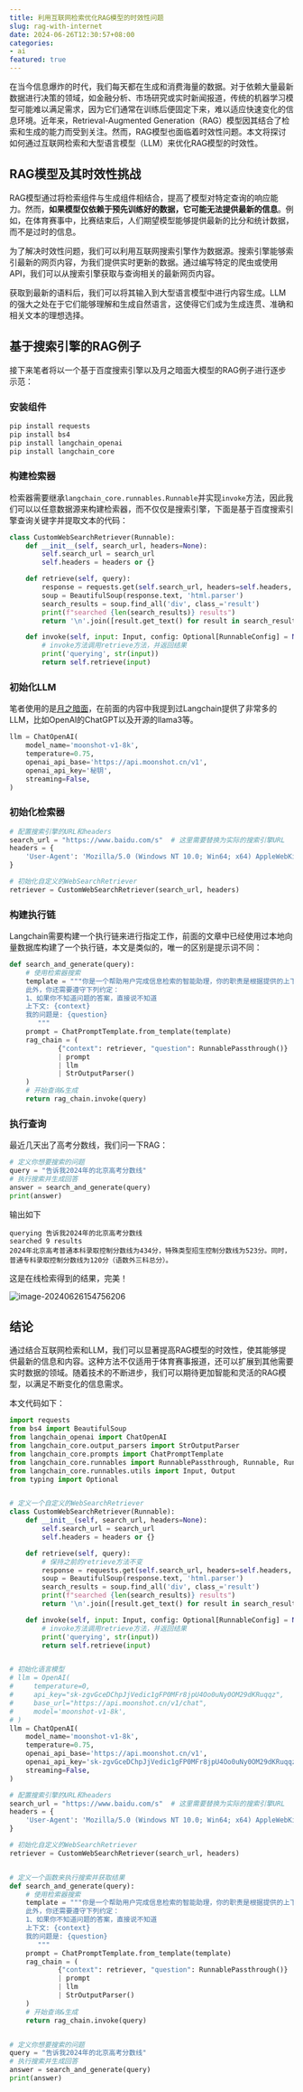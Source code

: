 ```yaml
---
title: 利用互联网检索优化RAG模型的时效性问题
slug: rag-with-internet
date: 2024-06-26T12:30:57+08:00
categories:
- ai
featured: true
---
```

在当今信息爆炸的时代，我们每天都在生成和消费海量的数据。对于依赖大量最新数据进行决策的领域，如金融分析、市场研究或实时新闻报道，传统的机器学习模型可能难以满足需求，因为它们通常在训练后便固定下来，难以适应快速变化的信息环境。近年来，Retrieval-Augmented Generation（RAG）模型因其结合了检索和生成的能力而受到关注。然而，RAG模型也面临着时效性问题。本文将探讨如何通过互联网检索和大型语言模型（LLM）来优化RAG模型的时效性。

<!--more-->

## RAG模型及其时效性挑战

RAG模型通过将检索组件与生成组件相结合，提高了模型对特定查询的响应能力。然而，**如果模型仅依赖于预先训练好的数据，它可能无法提供最新的信息**。例如，在体育赛事中，比赛结束后，人们期望模型能够提供最新的比分和统计数据，而不是过时的信息。

为了解决时效性问题，我们可以利用互联网搜索引擎作为数据源。搜索引擎能够索引最新的网页内容，为我们提供实时更新的数据。通过编写特定的爬虫或使用API，我们可以从搜索引擎获取与查询相关的最新网页内容。

获取到最新的语料后，我们可以将其输入到大型语言模型中进行内容生成。LLM的强大之处在于它们能够理解和生成自然语言，这使得它们成为生成连贯、准确和相关文本的理想选择。

## 基于搜索引擎的RAG例子

接下来笔者将以一个基于百度搜索引擎以及月之暗面大模型的RAG例子进行逐步示范：

### 安装组件

```bash
pip install requests
pip install bs4
pip install langchain_openai
pip install langchain_core
```

### 构建检索器

检索器需要继承`langchain_core.runnables.Runnable`并实现`invoke`方法，因此我们可以以任意数据源来构建检索器，而不仅仅是搜索引擎，下面是基于百度搜索引擎查询关键字并提取文本的代码：

```python
class CustomWebSearchRetriever(Runnable):
    def __init__(self, search_url, headers=None):
        self.search_url = search_url
        self.headers = headers or {}

    def retrieve(self, query):
        response = requests.get(self.search_url, headers=self.headers, params={'wd': query})
        soup = BeautifulSoup(response.text, 'html.parser')
        search_results = soup.find_all('div', class_='result')
        print(f"searched {len(search_results)} results")
        return '\n'.join([result.get_text() for result in search_results])

    def invoke(self, input: Input, config: Optional[RunnableConfig] = None) -> Output:
        # invoke方法调用retrieve方法，并返回结果
        print('querying', str(input))
        return self.retrieve(input)

```

### 初始化LLM

笔者使用的是[月之暗面](https://platform.moonshot.cn/)，在前面的内容中我提到过Langchain提供了非常多的LLM，比如OpenAI的ChatGPT以及开源的llama3等。

```python
llm = ChatOpenAI(
    model_name='moonshot-v1-8k',
    temperature=0.75,
    openai_api_base='https://api.moonshot.cn/v1',
    openai_api_key='秘钥',
    streaming=False,
)
```

### 初始化检索器

```python
# 配置搜索引擎的URL和headers
search_url = "https://www.baidu.com/s"  # 这里需要替换为实际的搜索引擎URL
headers = {
    'User-Agent': 'Mozilla/5.0 (Windows NT 10.0; Win64; x64) AppleWebKit/537.36 (KHTML, like Gecko) Chrome/58.0.3029.110 Safari/537.3'
}

# 初始化自定义的WebSearchRetriever
retriever = CustomWebSearchRetriever(search_url, headers)
```

### 构建执行链

Langchain需要构建一个执行链来进行指定工作，前面的文章中已经使用过本地向量数据库构建了一个执行链，本文是类似的，唯一的区别是提示词不同：

```python
def search_and_generate(query):
    # 使用检索器搜索
    template = """你是一个帮助用户完成信息检索的智能助理，你的职责是根据提供的上下文回答用户的问题。
    此外，你还需要遵守下列约定：
    1、如果你不知道问题的答案，直接说不知道
    上下文: {context} 
    我的问题是: {question} 
       """
    prompt = ChatPromptTemplate.from_template(template)
    rag_chain = (
            {"context": retriever, "question": RunnablePassthrough()}
            | prompt
            | llm
            | StrOutputParser()
    )
    # 开始查询&生成
    return rag_chain.invoke(query)
```

### 执行查询

最近几天出了高考分数线，我们问一下RAG：

```python
# 定义你想要搜索的问题
query = "告诉我2024年的北京高考分数线"
# 执行搜索并生成回答
answer = search_and_generate(query)
print(answer)
```

输出如下

```
querying 告诉我2024年的北京高考分数线
searched 9 results
2024年北京高考普通本科录取控制分数线为434分，特殊类型招生控制分数线为523分。同时，普通专科录取控制分数线为120分（语数外三科总分）。
```

这是在线检索得到的结果，完美！

![image-20240626154756206](https://raw.githubusercontent.com/xialeistudio/picture-bucket/main/blog/image-20240626154756206.png)

## 结论

通过结合互联网检索和LLM，我们可以显著提高RAG模型的时效性，使其能够提供最新的信息和内容。这种方法不仅适用于体育赛事报道，还可以扩展到其他需要实时数据的领域。随着技术的不断进步，我们可以期待更加智能和灵活的RAG模型，以满足不断变化的信息需求。

本文代码如下：

```python
import requests
from bs4 import BeautifulSoup
from langchain_openai import ChatOpenAI
from langchain_core.output_parsers import StrOutputParser
from langchain_core.prompts import ChatPromptTemplate
from langchain_core.runnables import RunnablePassthrough, Runnable, RunnableConfig
from langchain_core.runnables.utils import Input, Output
from typing import Optional


# 定义一个自定义的WebSearchRetriever
class CustomWebSearchRetriever(Runnable):
    def __init__(self, search_url, headers=None):
        self.search_url = search_url
        self.headers = headers or {}

    def retrieve(self, query):
        # 保持之前的retrieve方法不变
        response = requests.get(self.search_url, headers=self.headers, params={'wd': query})
        soup = BeautifulSoup(response.text, 'html.parser')
        search_results = soup.find_all('div', class_='result')
        print(f"searched {len(search_results)} results")
        return '\n'.join([result.get_text() for result in search_results])

    def invoke(self, input: Input, config: Optional[RunnableConfig] = None) -> Output:
        # invoke方法调用retrieve方法，并返回结果
        print('querying', str(input))
        return self.retrieve(input)


# 初始化语言模型
# llm = OpenAI(
#     temperature=0,
#     api_key="sk-zgvGceDChpJjVedic1gFP0MFr8jpU4Oo0uNy0OM29dKRuqqz",
#     base_url="https://api.moonshot.cn/v1/chat",
#     model='moonshot-v1-8k',
# )
llm = ChatOpenAI(
    model_name='moonshot-v1-8k',
    temperature=0.75,
    openai_api_base='https://api.moonshot.cn/v1',
    openai_api_key='sk-zgvGceDChpJjVedic1gFP0MFr8jpU4Oo0uNy0OM29dKRuqqz',
    streaming=False,
)

# 配置搜索引擎的URL和headers
search_url = "https://www.baidu.com/s"  # 这里需要替换为实际的搜索引擎URL
headers = {
    'User-Agent': 'Mozilla/5.0 (Windows NT 10.0; Win64; x64) AppleWebKit/537.36 (KHTML, like Gecko) Chrome/58.0.3029.110 Safari/537.3'
}

# 初始化自定义的WebSearchRetriever
retriever = CustomWebSearchRetriever(search_url, headers)


# 定义一个函数来执行搜索并获取结果
def search_and_generate(query):
    # 使用检索器搜索
    template = """你是一个帮助用户完成信息检索的智能助理，你的职责是根据提供的上下文回答用户的问题。
    此外，你还需要遵守下列约定：
    1、如果你不知道问题的答案，直接说不知道
    上下文: {context} 
    我的问题是: {question} 
       """
    prompt = ChatPromptTemplate.from_template(template)
    rag_chain = (
            {"context": retriever, "question": RunnablePassthrough()}
            | prompt
            | llm
            | StrOutputParser()
    )
    # 开始查询&生成
    return rag_chain.invoke(query)


# 定义你想要搜索的问题
query = "告诉我2024年的北京高考分数线"
# 执行搜索并生成回答
answer = search_and_generate(query)
print(answer)
```

